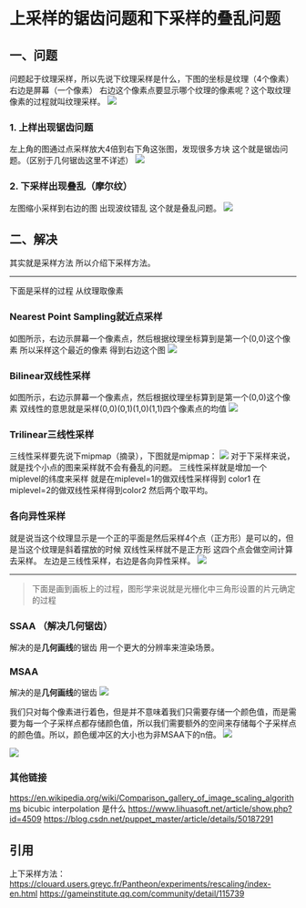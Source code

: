 # 上采样的锯齿问题和下采样的叠乱问题

## 一、问题
问题起于纹理采样，所以先说下纹理采样是什么，下图的坐标是纹理（4个像素） 右边是屏幕（一个像素） 右边这个像素点要显示哪个纹理的像素呢？这个取纹理像素的过程就叫纹理采样。
![](Img/2020-09-11-20-27-59.png)


### 1. 上样出现锯齿问题
左上角的图通过点采样放大4倍到右下角这张图，发现很多方块 这个就是锯齿问题。（区别于几何锯齿这里不详述）
![](Img/2020-09-11-21-33-38.png)


### 2. 下采样出现叠乱（摩尔纹）
左图缩小采样到右边的图 出现波纹错乱 这个就是叠乱问题。
![](Img/2020-09-11-21-41-11.png)

## 二、解决
其实就是采样方法 所以介绍下采样方法。

---------
下面是采样的过程 从纹理取像素 
### Nearest Point Sampling就近点采样
如图所示，右边示屏幕一个像素点，然后根据纹理坐标算到是第一个(0,0)这个像素 所以采样这个最近的像素  得到右边这个图
![](Img/2020-09-11-21-58-12.png)

### Bilinear双线性采样
如图所示，右边示屏幕一个像素点，然后根据纹理坐标算到是第一个(0,0)这个像素 双线性的意思就是采样(0,0)(0,1)(1,0)(1,1)四个像素点的均值
![](Img/2020-09-11-21-58-12.png)

### Trilinear三线性采样
三线性采样要先说下mipmap（摘录），下图就是mipmap：
![](Img/2020-09-11-22-03-09.png)
对于下采样来说，就是找个小点的图来采样就不会有叠乱的问题。
三线性采样就是增加一个miplevel的纬度来采样  就是在miplevel=1的做双线性采样得到 color1 在miplevel=2的做双线性采样得到color2 然后两个取平均。

### 各向异性采样
就是说当这个纹理显示是一个正的平面是然后采样4个点（正方形）是可以的，但是当这个纹理是斜着摆放的时候 双线性采样就不是正方形  这四个点会做空间计算去采样。
左边是三线性采样，右边是各向异性采样。
![](Img/2020-09-11-22-13-58.png)


---------
> 下面是画到画板上的过程，图形学来说就是光栅化中三角形设置的片元确定的过程
### SSAA （解决几何锯齿）
解决的是**几何画线**的锯齿  用一个更大的分辨率来渲染场景。


### MSAA
解决的是**几何画线**的锯齿
![](Img/2018-12-07-21-44-50.png)




我们只对每个像素进行着色，但是并不意味着我们只需要存储一个颜色值，而是需要为每一个子采样点都存储颜色值，所以我们需要额外的空间来存储每个子采样点的颜色值。所以，颜色缓冲区的大小也为非MSAA下的n倍。
![](Img/2018-12-07-21-51-02.png)


![](Img/2018-12-07-21-57-58.png)




### 其他链接
https://en.wikipedia.org/wiki/Comparison_gallery_of_image_scaling_algorithms
bicubic interpolation 是什么
https://www.lihuasoft.net/article/show.php?id=4509
https://blog.csdn.net/puppet_master/article/details/50187291


## 引用
上下采样方法：https://clouard.users.greyc.fr/Pantheon/experiments/rescaling/index-en.html
https://gameinstitute.qq.com/community/detail/115739
